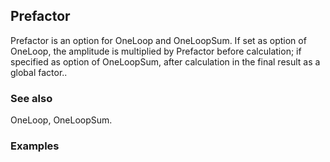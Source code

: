 ##  Prefactor 

Prefactor is an option for OneLoop and OneLoopSum. If set as option of OneLoop, the amplitude is multiplied by Prefactor before calculation; if specified as option of OneLoopSum, after calculation in the final result as a global factor..

###  See also 

OneLoop, OneLoopSum.

###  Examples 